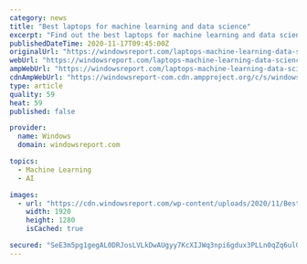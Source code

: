 ```yaml
---
category: news
title: "Best laptops for machine learning and data science"
excerpt: "Find out the best laptops for machine learning and data science laptops with Intel Core i7 CPU and NVIDIA RTX GPUs reviewed by our experts."
publishedDateTime: 2020-11-17T09:45:00Z
originalUrl: "https://windowsreport.com/laptops-machine-learning-data-science/"
webUrl: "https://windowsreport.com/laptops-machine-learning-data-science/"
ampWebUrl: "https://windowsreport.com/laptops-machine-learning-data-science/?amp"
cdnAmpWebUrl: "https://windowsreport-com.cdn.ampproject.org/c/s/windowsreport.com/laptops-machine-learning-data-science/?amp"
type: article
quality: 59
heat: 59
published: false

provider:
  name: Windows
  domain: windowsreport.com

topics:
  - Machine Learning
  - AI

images:
  - url: "https://cdn.windowsreport.com/wp-content/uploads/2020/11/Best-laptops-for-machine-learning-and-data-science.jpg"
    width: 1920
    height: 1280
    isCached: true

secured: "SeE3m5pg1gegAL0DRJosLVLkDwAUgyy7KcXIJWq3npi6gdux3PLLn0qZq6ulGRfg2tR/edC7JRvlM4mnHeP2SORXGg8ZQo1gkJi9xi/Y9wrJECIVb2GNbb/IfqWb5eePGq2Vps6AMS9rFLe5PuYBp7ubcKYj1W2rA6d2W2Bt0jWWLPsLFR/BqgZXaXpKY+1X5woDRESFr81fTGA2NCjrxoGddt1MDuLvmDn25pScyJqboS0dGV4GMUDunArsFnAK5+Wt2ESaNueispkXj+uk9RophDsKLxP2I/maxQb3uAE1Iaol3KhuDKDPDq1UmAjj60K8rppedhXtTQmTcKpCifjWizGENqoVyfP/LUxgqm8=;bAysVQslRiW+LzN+hFcEZg=="
---
```


